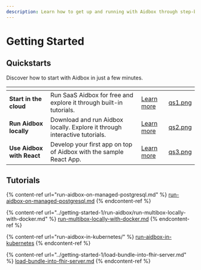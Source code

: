```yaml
---
description: Learn how to get up and running with Aidbox through step-by-step tutorials.
---
```


# Getting Started

## Quickstarts

Discover how to start with Aidbox in just a few minutes.

<table data-view="cards"><thead><tr><th></th><th></th><th></th><th data-hidden data-card-cover data-type="files"></th></tr></thead><tbody><tr><td><strong>Start in the cloud</strong></td><td>Run SaaS Aidbox for free and explore it through built-in tutorials.</td><td><a href="run-aidbox-in-aidbox-sandbox.md">Learn more</a></td><td><a href="../.gitbook/assets/qs1.png">qs1.png</a></td></tr><tr><td><strong>Run Aidbox locally</strong></td><td>Download and run Aidbox locally. Explore it through interactive tutorials.</td><td><a href="../getting-started-1/run-aidbox/run-aidbox-locally-with-docker.md">Learn more</a></td><td><a href="../.gitbook/assets/qs2.png">qs2.png</a></td></tr><tr><td><strong>Use Aidbox with React</strong></td><td>Develop your first app on top of Aidbox with the sample React App.</td><td><a href="use-aidbox-with-react.md">Learn more</a></td><td><a href="../.gitbook/assets/qs3.png">qs3.png</a></td></tr></tbody></table>

## Tutorials

{% content-ref url="run-aidbox-on-managed-postgresql.md" %}
[run-aidbox-on-managed-postgresql.md](run-aidbox-on-managed-postgresql.md)
{% endcontent-ref %}

{% content-ref url="../getting-started-1/run-aidbox/run-multibox-locally-with-docker.md" %}
[run-multibox-locally-with-docker.md](../getting-started-1/run-aidbox/run-multibox-locally-with-docker.md)
{% endcontent-ref %}

{% content-ref url="run-aidbox-in-kubernetes/" %}
[run-aidbox-in-kubernetes](run-aidbox-in-kubernetes/)
{% endcontent-ref %}

{% content-ref url="../getting-started-1/load-bundle-into-fhir-server.md" %}
[load-bundle-into-fhir-server.md](../getting-started-1/load-bundle-into-fhir-server.md)
{% endcontent-ref %}

